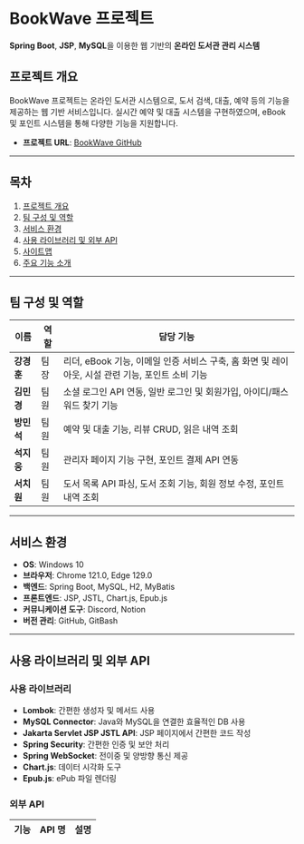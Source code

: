 # BookWave 프로젝트

**Spring Boot**, **JSP**, **MySQL**을 이용한 웹 기반의 **온라인 도서관 관리 시스템**

## 프로젝트 개요

BookWave 프로젝트는 온라인 도서관 시스템으로, 도서 검색, 대출, 예약 등의 기능을 제공하는 웹 기반 서비스입니다. 실시간 예약 및 대출 시스템을 구현하였으며, eBook 및 포인트 시스템을 통해 다양한 기능을 지원합니다.

- **프로젝트 URL**: [BookWave GitHub](https://github.com/kyeonghooon/bookwave)

---

## 목차

1. [프로젝트 개요](#프로젝트-개요)
2. [팀 구성 및 역할](#팀-구성-및-역할)
3. [서비스 환경](#서비스-환경)
4. [사용 라이브러리 및 외부 API](#사용-라이브러리-및-외부-api)
5. [사이트맵](#사이트맵)
6. [주요 기능 소개](#주요-기능-소개)

---

## 팀 구성 및 역할

| 이름   | 역할     | 담당 기능                                           |
|--------|----------|---------------------------------------------------|
| **강경훈** | 팀장     | 리더, eBook 기능, 이메일 인증 서비스 구축, 홈 화면 및 레이아웃, 시설 관련 기능, 포인트 소비 기능 |
| **김민경** | 팀원     | 소셜 로그인 API 연동, 일반 로그인 및 회원가입, 아이디/패스워드 찾기 기능        |
| **방민석** | 팀원     | 예약 및 대출 기능, 리뷰 CRUD, 읽은 내역 조회                        |
| **석지웅** | 팀원     | 관리자 페이지 기능 구현, 포인트 결제 API 연동                      |
| **서치원** | 팀원     | 도서 목록 API 파싱, 도서 조회 기능, 회원 정보 수정, 포인트 내역 조회           |

---

## 서비스 환경

- **OS**: Windows 10
- **브라우저**: Chrome 121.0, Edge 129.0
- **백엔드**: Spring Boot, MySQL, H2, MyBatis
- **프론트엔드**: JSP, JSTL, Chart.js, Epub.js
- **커뮤니케이션 도구**: Discord, Notion
- **버전 관리**: GitHub, GitBash

---

## 사용 라이브러리 및 외부 API

### 사용 라이브러리

- **Lombok**: 간편한 생성자 및 메서드 사용
- **MySQL Connector**: Java와 MySQL을 연결한 효율적인 DB 사용
- **Jakarta Servlet JSP JSTL API**: JSP 페이지에서 간편한 코드 작성
- **Spring Security**: 간편한 인증 및 보안 처리
- **Spring WebSocket**: 전이중 및 양방향 통신 제공
- **Chart.js**: 데이터 시각화 도구
- **Epub.js**: ePub 파일 렌더링

### 외부 API

| 기능         | API 명          | 설명                      |
|--------------|----------------|--------------
